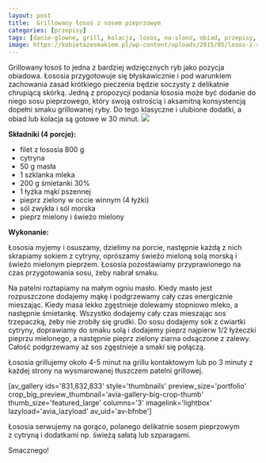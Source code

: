 ```yaml
---
layout: post
title:  Grillowany łosoś z sosem pieprzowym
categories: [przepisy]
tags: [danie-glowne, grill, kolacja, losos, na-slono, obiad, przepisy, ryba, ryby-i-owoce-morza]
image: https://kobietazesmakiem.pl/wp-content/uploads/2015/05/losos-z-sosem-pieprzowym-2.jpg
---
```

Grillowany łosoś to jedna z bardziej wdzięcznych ryb jako pozycja obiadowa. Łososia przygotowuje się błyskawicznie i pod warunkiem zachowania zasad krótkiego pieczenia będzie soczysty z delikatnie chrupiącą skórką. Jedną z propozycji podania łososia może być dodanie do niego sosu pieprzowego, który swoją ostrością i aksamitną konsystencją dopełni smaku grillowanej ryby. Do tego klasyczne i ulubione dodatki, a obiad lub kolacja są gotowe w 30 minut.
![](https://kobietazesmakiem.pl/wp-content/uploads/2015/05/losos-z-sosem-pieprzowym-1-300x222.jpg)



**Składniki (4 porcje):**
* filet z łososia 800 g
* cytryna
* 50 g masła
* 1 szklanka mleka
* 200 g śmietanki 30%
* 1 łyżka mąki pszennej
* pieprz zielony w occie winnym (4 łyżki)
* sól zwykła i sól morska
* pieprz mielony i świeżo mielony


**Wykonanie:**

Łososia myjemy i osuszamy, dzielimy na porcie, następnie każdą z nich skrapiamy sokiem z cytryny, oprószamy świeżo mieloną solą morską i świeżo mielonym pieprzem. Łososia pozostawiamy przyprawionego na czas przygotowania sosu, żeby nabrał smaku.

Na patelni roztapiamy na małym ogniu masło. Kiedy masło jest rozpuszczone dodajemy mąkę i podgrzewamy cały czas energicznie mieszając. Kiedy masa lekko zgęstnieje dolewamy stopniowo mleko, a następnie śmietankę. Wszystko dodajemy cały czas mieszając sos trzepaczką, żeby nie zrobiły się grudki. Do sosu dodajemy sok z ćwiartki cytryny, doprawiamy do smaku solą i dodajemy pieprz najpierw 1/2 łyżeczki pieprzu mielonego, a następnie pieprz zielony ziarna odsączone z zalewy. Całość podgrzewamy aż sos zgęstnieje a smaki się połączą.

Łososia grillujemy około 4-5 minut na grillu kontaktowym lub po 3 minuty z każdej strony na wysmarowanej tłuszczem patelni grillowej.

[av\_gallery ids='831,832,833' style='thumbnails' preview\_size='portfolio' crop\_big\_preview\_thumbnail='avia-gallery-big-crop-thumb' thumb\_size='featured\_large' columns='3' imagelink='lightbox' lazyload='avia\_lazyload' av\_uid='av-bfnbe']

Łososia serwujemy na gorąco, polanego delikatnie sosem pieprzowym z cytryną i dodatkami np. świeżą sałatą lub szparagami.

Smacznego!
    